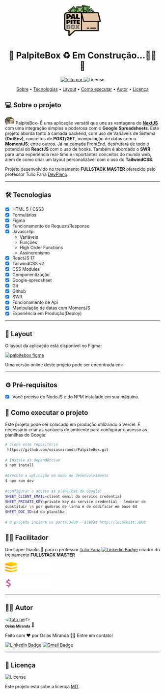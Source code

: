 <h1 align="center">
    <img width='120px' alt="PalpiteBox" title="#PalpiteBox" src="public/Assets/logo_palpitebox.png" />
</h1>
<h1 align="center"> 
	🚧  PalpiteBox ♻️ Em Construção...👨‍🔧 🚧
</h1>

<p align="center">
  <a href="https://github.com/osiasmiranda">
    <img alt="feito por" src="https://img.shields.io/badge/Feito%20por-Osias Miranda-%237519C1">
  </a>
  <img alt="License" src="https://img.shields.io/badge/license-MIT-brightgreen">
</p>

<p align="center">
 <a href="#-sobre-o-projeto">Sobre</a> •
 <a href="#-tecnologias">Tecnologias</a> •
 <a href="#-layout">Layout</a> • 
 <a href="#-como-executar-o-projeto">Como executar</a> • 
 <a href="#-autor">Autor</a> • 
 <a href="#user-content--licença">Licença</a>
</p>

## 💻 Sobre o projeto

<img width='30px' src="public/Assets/logo_palpitebox.png"> PalpiteBox- É uma aplicação versátil que une as vantagens do [**NextJS**](https://nextjs.org/) com uma integração simples e poderosa com o **Google** **Spreadsheets**. Este projeto aborda tanto a camada backend, com uso de Variáveis de Sistema **(DotEnv)**, conceitos de **POST/GET**, manipulação de datas com o **MomentJS**; entre outros. Já na camada FrontEnd, desfrutará de todo o potencial do **ReactJS** com o uso de hooks. Também é abordado o **SWR** para uma experiência real-time e importantes conceitos do mundo web, além de como criar um layout personalizável com o uso do **TailwindCSS**.

Projeto desenvolvido no treinamento **FULLSTACK MASTER** oferecido pelo professor Tulio Faria [DevPleno](https://devpleno.com/).

---

## 🛠 Tecnologias

- [x] HTML 5 / CSS3
- [x] Formulários
- [x] Figma
- [x] Funcionamento de Request/Response
- [x] Javascritp:
  - Variáveis
  - Funções
  - High Order Functions
  - Assincronismo
- [x] ReactJS 17
- [x] TailwindCSS v2
- [x] CSS Modules
- [x] Componentização
- [x] Google-spredsheet
- [x] Git
- [x] Github
- [x] SWR
- [x] Funcionamento de Api
- [x] Manipulação de datas com MomentJS
- [x] Experiência em Produção(Deploy)

---

## 🎨 **Layout**

O layout da aplicação está disponível no Figma:

<a href="https://www.figma.com/file/HxvAYhS6l7UDI49u8uLdaC/palpite-box?node-id=0%3A1">
<img alt="palpitebox figma" src="https://img.shields.io/badge/Acessar%20Layout%20-Figma-%2304D361">
</a>

Uma versão online deste projeto pode ser encontrada em:

---

## ⚙️ **Pré-requisitos**

- [x] Você precisa do NodeJS e do NPM instalado em sua máquina.

## 🚀 **Como executar o projeto**

Este projeto pode ser colocado em produção utilizando o Vercel. É necessário criar as variáveis de ambiente para configurar o acesso as planilhas do Google:

```bash
# Clone este repositório
 https://github.com/osiasmiranda/PalpiteBox.git

# Instale as dependências
$ npm install

#Execute a aplicação em modo de desenvolvimento
$ npm run dev

#configurar o acesso as planilhas do Google:
SHEET_CLIENT_EMAIL=client email do service credential
SHEET_PRIVATE_KEY=private key do service credential - lembrar de
substituir \n por quebras de linha e de codificar em base 64
SHEET_DOC_ID=id da planilha

# O projeto inciará na porta:3000 - acesse http://localhost:3000
```

## 👨‍💻 **Facilitador**

Um super thanks 👏 para o professor [Tulio Faria](https://www.linkedin.com/in/tuliofaria/) [![Linkedin Badge](https://img.shields.io/badge/--blue?style=flat-square&logo=Linkedin&logoColor=white&link=https://www.linkedin.com/in/tuliofaria/)](https://www.linkedin.com/in/tuliofaria/) criador do treinamento **FULLSTACK MASTER**

<a href='https://devpleno.com/'><img alt="palpitebox FSM" src="public/Assets/FSM_branco.png" width="150" ></a>

<a href='https://devpleno.com/'><img alt="palpitebox devpleno" src="public/Assets/logo_devpleno.png" width="150"></a>

---

## 🦸‍♂️ **Autor**

<a href="https://github.com/osiasmiranda">
 <img style="border-radius:50%" src="https://github.com/osiasmiranda.png" width="100px;" alt="foto perfil">
 <br />
 <sub><b>Osias Miranda</b></sub></a> <a href="https://github.com/osiasmiranda" title="githubosias">🚀</a>

Feito com ❤️ por Osias Miranda 👋🏽 Entre em contato!

[![Linkedin Badge](https://img.shields.io/badge/-osiasmiranda-blue?style=flat-square&logo=Linkedin&logoColor=white&link=https://www.linkedin.com/in/osiasmiranda/)](https://www.linkedin.com/in/osias-miranda-57b67a4b/)
[![Gmail Badge](https://img.shields.io/badge/-osiasmiranda@gmail.com-c14438?style=flat-square&logo=Gmail&logoColor=white&link=mailto:osiasmiranda@gmail.com)](mailto:osiasmiranda@gmail.com)

---

## 📝 Licença

<img alt="License" src="https://img.shields.io/badge/license-MIT-brightgreen">

Este projeto esta sobe a licença [MIT](./LICENSE).
